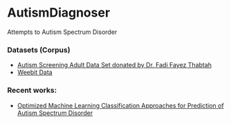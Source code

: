 # AutismDiagnoser
Attempts to Autism Spectrum Disorder

### Datasets (Corpus)
- [Autism Screening Adult Data Set donated by Dr. Fadi Fayez Thabtah](http://archive.ics.uci.edu/ml/datasets/Autism+Screening+Adult#)
- [Weebit Data](https://pdfs.semanticscholar.org/70e6/a2f7f2bd6753d84d5b701fa9a207e752c3f3.pdf)

### Recent works:
- [Optimized Machine Learning Classification Approaches for Prediction of Autism Spectrum Disorder](http://www.remedypublications.com/open-access/divoptimized-machine-learning-classification-approaches-for-prediction-of-autism-5957.pdf)
